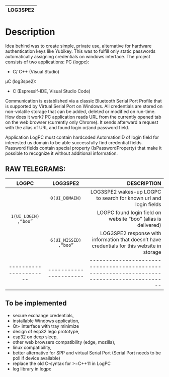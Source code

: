 | LOG3SPE2 |
| -------- |

# Description

Idea behind was to create simple, private use, alternative for hardware authentication keys like Yubikey. This was to fulfill only static passwords automatically assigning credentials on windows interface.
The project consists of two applications: 
PC (logpc):
- C/ C++ (Visual Studio) 

µC (log3spe2):
- C (Espressif-IDE, Visual Studio Code)

Communication is established via a classic Bluetooth Serial Port Profile that is supported by Virtual Serial Port on Windows. All credentials are stored on non-volatile storage that can be added, deleted or modified on run-time.
How does it work?
PC application reads URL from the currently opened tab on the web browser (currently only Chrome).
It sends afterward a request with the alias of URL and found login or/and password field.

Application LogPC must contain hardcoded AutomationID of login field for interested us domain to be able successfully find credential fields. Password fields contain special property (IsPasswordProperty) that make it possible to recognize it without additional information.


## RAW TELEGRAMS:

|          LOGPC         |        LOG3SPE2        |          DESCRIPTION                                                                         | 
| :---------------------:| :---------------------:|  -------------------------------------------------------------------------------------------:| 
|                        |     `0(UI_DOMAIN)`     | LOG3SPE2 wakes-up LOGPC to search for known url and login fields                             |
|  `1(UI_LOGIN) ,“boo”`  |                        | LOGPC found login field on website “boo” (alias is delivered)                                |
|                        | `6(UI_MISSED) ,“boo”`  | LOG3SPE2 response with information that doesn’t have credentials for this website in storage |
| ---------------------- | ---------------------- | ------------------------------------------------------------------------------------------   |


## To be implemented
* secure exchange credentials,
* installable Windows application,
* Qt+ interface with tray minimize
* design of esp32 lego prototype,
* esp32 on deep sleep,
* other web browsers compatibility (edge, mozilla),
* linux compatibility,
* better alternative for SPP and virtual Serial Port  (Serial Port needs to be poll if device available)
* replace the old C-syntax for >=C++11 in LogPC
* log library in logpc
